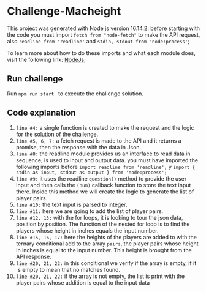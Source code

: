 # Challenge-Macheight

This project was generated with Node js version 16.14.2.
before starting with the code you must import `fetch from "node-fetch"` to make the API request, also `readline from 'readline'` and `stdin, stdout from 'node:process'`;

To learn more about how to do these imports and what each module does, visit the following link:
[NodeJs](https://nodejs.org/api/readline.html);



## Run challenge

Run `npm run start ` to execute the challenge solution.

## Code explanation

1. `line #4:` a single function is created to make the request and the logic for the solution of the challenge.
2. `line #5, 6, 7:` a fetch request is made to the API and it returns a promise, then the response with the data in Json.
3. `line #8:` the readline module provides us an interface to read data in sequence, is used to input and output data. you must have imported the following imports before `import readline from 'readline';` y `import { stdin as input, stdout as output } from 'node:process';`
4. `line #9:` it uses the readline `question()` method to provide the user input and then calls the `(num)` callback function to store the text input there. Inside this method we will create the logic to generate the list of player pairs.
5. `line #10:` the text input is parsed to integer.
6. `line #11:` here we are going to add the list of player pairs.
7. `line #12, 13:` with the for loops, it is looking to tour the json data, position by position. The function of the nested for loop is to find the players whose height in inches equals the input number.
8. `line #15, 16, 17:` here the heights of the players are added to with the ternary conditional add to the array `pairs`, the player pairs whose height in inches is equal to the input number. This height is brought from the API response.
9. `line #20, 21, 22:` in this conditional we verify if the array is empty, if it´s empty to mean that no matches found.
10. `line #20, 21, 22:` if the array is not empty, the list is print with the player pairs whose addition is equal to the input data
